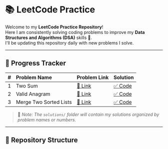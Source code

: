 # 📚 LeetCode Practice

Welcome to my **LeetCode Practice Repository**!  
Here I am consistently solving coding problems to improve my **Data Structures and Algorithms (DSA)** skills 🚀.  
I'll be updating this repository daily with new problems I solve.

---

## 📅 Progress Tracker

|  #  | Problem Name           | Problem Link                                                     | Solution                                         |
| :-: | :--------------------- | :--------------------------------------------------------------- | :----------------------------------------------- |
|  1  | Two Sum                | [🔗 Link](https://leetcode.com/problems/two-sum/)                | [✅ Code](./solutions/two-sum.js)                |
|  2  | Valid Anagram          | [🔗 Link](https://leetcode.com/problems/valid-anagram/)          | [✅ Code](./solutions/valid-anagram.js)          |
|  3  | Merge Two Sorted Lists | [🔗 Link](https://leetcode.com/problems/merge-two-sorted-lists/) | [✅ Code](./solutions/merge-two-sorted-lists.js) |

> 📌 _Note: The `solutions/` folder will contain my solutions organized by problem names or numbers._

---

## 📂 Repository Structure
